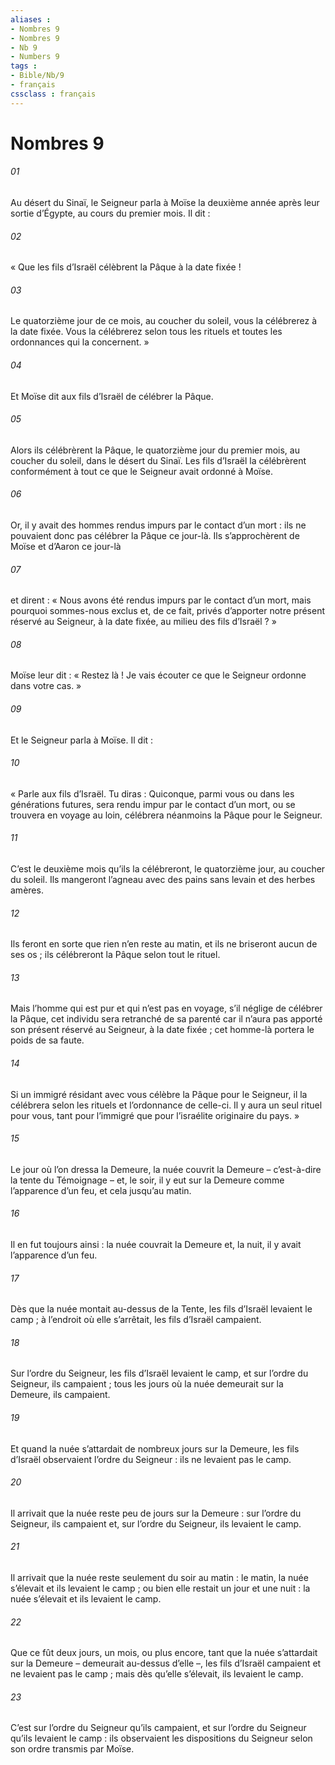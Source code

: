```yaml
---
aliases : 
- Nombres 9
- Nombres 9
- Nb 9
- Numbers 9
tags : 
- Bible/Nb/9
- français
cssclass : français
---
```


# Nombres 9

###### 01
Au désert du Sinaï, le Seigneur parla à Moïse la deuxième année après leur sortie d’Égypte, au cours du premier mois. Il dit :
###### 02
« Que les fils d’Israël célèbrent la Pâque à la date fixée !
###### 03
Le quatorzième jour de ce mois, au coucher du soleil, vous la célébrerez à la date fixée. Vous la célébrerez selon tous les rituels et toutes les ordonnances qui la concernent. »
###### 04
Et Moïse dit aux fils d’Israël de célébrer la Pâque.
###### 05
Alors ils célébrèrent la Pâque, le quatorzième jour du premier mois, au coucher du soleil, dans le désert du Sinaï. Les fils d’Israël la célébrèrent conformément à tout ce que le Seigneur avait ordonné à Moïse.
###### 06
Or, il y avait des hommes rendus impurs par le contact d’un mort : ils ne pouvaient donc pas célébrer la Pâque ce jour-là. Ils s’approchèrent de Moïse et d’Aaron ce jour-là
###### 07
et dirent : « Nous avons été rendus impurs par le contact d’un mort, mais pourquoi sommes-nous exclus et, de ce fait, privés d’apporter notre présent réservé au Seigneur, à la date fixée, au milieu des fils d’Israël ? »
###### 08
Moïse leur dit : « Restez là ! Je vais écouter ce que le Seigneur ordonne dans votre cas. »
###### 09
Et le Seigneur parla à Moïse. Il dit :
###### 10
« Parle aux fils d’Israël. Tu diras : Quiconque, parmi vous ou dans les générations futures, sera rendu impur par le contact d’un mort, ou se trouvera en voyage au loin, célébrera néanmoins la Pâque pour le Seigneur.
###### 11
C’est le deuxième mois qu’ils la célébreront, le quatorzième jour, au coucher du soleil. Ils mangeront l’agneau avec des pains sans levain et des herbes amères.
###### 12
Ils feront en sorte que rien n’en reste au matin, et ils ne briseront aucun de ses os ; ils célébreront la Pâque selon tout le rituel.
###### 13
Mais l’homme qui est pur et qui n’est pas en voyage, s’il néglige de célébrer la Pâque, cet individu sera retranché de sa parenté car il n’aura pas apporté son présent réservé au Seigneur, à la date fixée ; cet homme-là portera le poids de sa faute.
###### 14
Si un immigré résidant avec vous célèbre la Pâque pour le Seigneur, il la célébrera selon les rituels et l’ordonnance de celle-ci. Il y aura un seul rituel pour vous, tant pour l’immigré que pour l’israélite originaire du pays. »
###### 15
Le jour où l’on dressa la Demeure, la nuée couvrit la Demeure – c’est-à-dire la tente du Témoignage – et, le soir, il y eut sur la Demeure comme l’apparence d’un feu, et cela jusqu’au matin.
###### 16
Il en fut toujours ainsi : la nuée couvrait la Demeure et, la nuit, il y avait l’apparence d’un feu.
###### 17
Dès que la nuée montait au-dessus de la Tente, les fils d’Israël levaient le camp ; à l’endroit où elle s’arrêtait, les fils d’Israël campaient.
###### 18
Sur l’ordre du Seigneur, les fils d’Israël levaient le camp, et sur l’ordre du Seigneur, ils campaient ; tous les jours où la nuée demeurait sur la Demeure, ils campaient.
###### 19
Et quand la nuée s’attardait de nombreux jours sur la Demeure, les fils d’Israël observaient l’ordre du Seigneur : ils ne levaient pas le camp.
###### 20
Il arrivait que la nuée reste peu de jours sur la Demeure : sur l’ordre du Seigneur, ils campaient et, sur l’ordre du Seigneur, ils levaient le camp.
###### 21
Il arrivait que la nuée reste seulement du soir au matin : le matin, la nuée s’élevait et ils levaient le camp ; ou bien elle restait un jour et une nuit : la nuée s’élevait et ils levaient le camp.
###### 22
Que ce fût deux jours, un mois, ou plus encore, tant que la nuée s’attardait sur la Demeure – demeurait au-dessus d’elle –, les fils d’Israël campaient et ne levaient pas le camp ; mais dès qu’elle s’élevait, ils levaient le camp.
###### 23
C’est sur l’ordre du Seigneur qu’ils campaient, et sur l’ordre du Seigneur qu’ils levaient le camp : ils observaient les dispositions du Seigneur selon son ordre transmis par Moïse.
